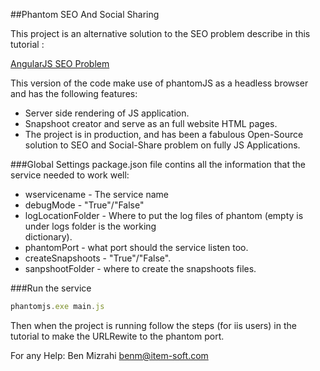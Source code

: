 ##Phantom SEO And Social Sharing

This project is an alternative solution to the SEO problem describe in this tutorial :

[AngularJS SEO Problem](http://www.codeproject.com/Articles/1084523/AngularJS-Social-Sharing-And-SEO)

This version of the code make use of phantomJS as a headless browser and has the following features:
- Server side rendering of JS application.
- Snapshoot creator and serve as an full website HTML pages.
- The project is in production, and has been a fabulous Open-Source solution to SEO and Social-Share problem on fully 	  JS Applications.


###Global Settings
package.json file contins all the information that the service needed to work well:
- wservicename - The service name
- debugMode - "True"/"False"
- logLocationFolder - Where to put the log files of phantom (empty is under logs folder is the working 		
dictionary).
- phantomPort - what port should the service listen too.
- createSnapshoots - "True"/"False".
- sanpshootFolder - where to create the snapshoots files.



###Run the service
```javascript
phantomjs.exe main.js
```

Then when the project is running follow the steps (for iis users) in the tutorial to make the URLRewite to the phantom port.


For any Help:
Ben Mizrahi
benm@item-soft.com





